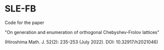 # SLE-FB
Code for the paper 

"On generation and enumeration of orthogonal Chebyshev-Frolov lattices"

(Hiroshima Math. J. 52(2): 235-253 (July 2022). DOI: 10.32917/h2021046)
